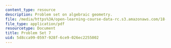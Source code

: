 ```yaml
---
content_type: resource
description: Problem set on algebraic geometry.
file: /media/https%3A/open-learning-course-data-rc.s3.amazonaws.com/18-726-algebraic-geometry-spring-2009/5d8cca990597928f6ce9026ec2255002_MIT18_726s09_pset07.pdf
file_type: application/pdf
resourcetype: Document
title: Problem Set 7
uid: 5d8cca99-0597-928f-6ce9-026ec2255002
---
```

